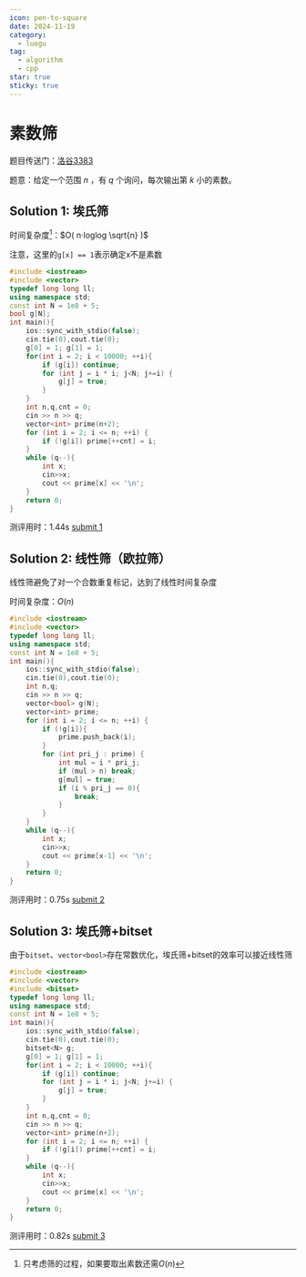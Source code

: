 ```yaml
---
icon: pen-to-square
date: 2024-11-19
category:
  - luogu
tag:
  - algorithm
  - cpp
star: true
sticky: true
---
```


# 素数筛

题目传送门：[洛谷3383]

题意：给定一个范围 $n$ ，有 $q$ 个询问，每次输出第 $k$ 小的素数。

## Solution 1: 埃氏筛

时间复杂度[^注1]：$O( n·loglog \sqrt{n} )$

[^注1]: 只考虑筛的过程，如果要取出素数还需$O(n)$

注意，这里的`g[x] == 1`表示确定x不是素数

```cpp
#include <iostream>
#include <vector>
typedef long long ll;
using namespace std;
const int N = 1e8 + 5;
bool g[N];
int main(){
    ios::sync_with_stdio(false);
    cin.tie(0),cout.tie(0);
    g[0] = 1; g[1] = 1;
    for(int i = 2; i < 10000; ++i){
        if (g[i]) continue;
        for (int j = i * i; j<N; j+=i) {
            g[j] = true;
        }
    }
    int n,q,cnt = 0;
    cin >> n >> q;
    vector<int> prime(n+2);
    for (int i = 2; i <= n; ++i) {
        if (!g[i]) prime[++cnt] = i;
    }
    while (q--){
        int x;
        cin>>x;
        cout << prime[x] << '\n';
    }
    return 0;
}
```

测评用时：1.44s [submit 1]

## Solution 2: 线性筛（欧拉筛）

线性筛避免了对一个合数重复标记，达到了线性时间复杂度

时间复杂度：$O(n)$

```cpp
#include <iostream>
#include <vector>
typedef long long ll;
using namespace std;
const int N = 1e8 + 5;
int main(){
    ios::sync_with_stdio(false);
    cin.tie(0),cout.tie(0);
    int n,q;
    cin >> n >> q;
    vector<bool> g(N);
    vector<int> prime;
    for (int i = 2; i <= n; ++i) {
        if (!g[i]){
            prime.push_back(i);
        }
        for (int pri_j : prime) {
            int mul = i * pri_j;
            if (mul > n) break;
            g[mul] = true;
            if (i % pri_j == 0){
                break;
            }
        }
    }
    while (q--){
        int x;
        cin>>x;
        cout << prime[x-1] << '\n';
    }
    return 0;
}
```

测评用时：0.75s [submit 2]

## Solution 3: 埃氏筛+bitset

由于`bitset`、`vector<bool>`存在常数优化，埃氏筛+bitset的效率可以接近线性筛

```cpp
#include <iostream>
#include <vector>
#include <bitset>
typedef long long ll;
using namespace std;
const int N = 1e8 + 5;
int main(){
    ios::sync_with_stdio(false);
    cin.tie(0),cout.tie(0);
    bitset<N> g;
    g[0] = 1; g[1] = 1;
    for(int i = 2; i < 10000; ++i){
        if (g[i]) continue;
        for (int j = i * i; j<N; j+=i) {
            g[j] = true;
        }
    }
    int n,q,cnt = 0;
    cin >> n >> q;
    vector<int> prime(n+2);
    for (int i = 2; i <= n; ++i) {
        if (!g[i]) prime[++cnt] = i;
    }
    while (q--){
        int x;
        cin>>x;
        cout << prime[x] << '\n';
    }
    return 0;
}
```

测评用时：0.82s [submit 3]


[洛谷3383]: https://www.luogu.com.cn/problem/P3383
[submit 1]: https://www.luogu.com.cn/record/189758019
[submit 2]: https://www.luogu.com.cn/record/192884339
[submit 3]: https://www.luogu.com.cn/record/192884837
